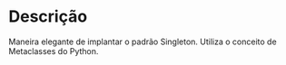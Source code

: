 # Descrição

Maneira elegante de implantar o padrão Singleton. Utiliza o conceito de Metaclasses do Python.
